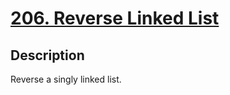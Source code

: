 # [206. Reverse Linked List](https://leetcode.com/problems/reverse-linked-list/description/)

## Description

Reverse a singly linked list.
